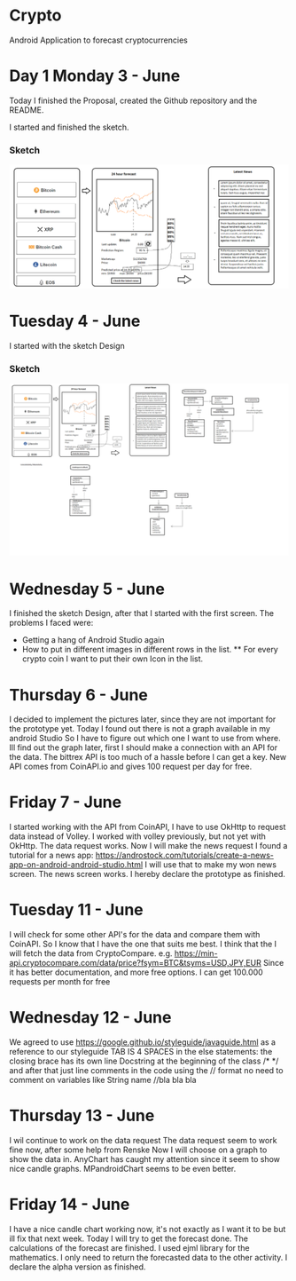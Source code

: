 # Crypto
Android Application to forecast cryptocurrencies


# Day 1 Monday 3 - June

Today I finished the Proposal, created the Github repository and the README.

I started and finished the sketch.

### Sketch
![Proposal Sketch](/images/SketchApp.png)


# Tuesday 4 - June

I started with the sketch Design

### Sketch
![Proposal Sketch](/images/DesignSketch.png)

# Wednesday 5 - June

I finished the sketch Design, after that I started with the first screen.
The problems I faced were:
* Getting a hang of Android Studio again
* How to put in different images in different rows in the list.
** For every crypto coin I want to put their own Icon in the list.

# Thursday 6 - June

I decided to implement the pictures later, since they are not important for the prototype yet.
Today I found out there is not a graph available in my android Studio
So I have to figure out which one I want to use from where.
Ill find out the graph later, first I should make a connection with an API for the data.
The bittrex API is too much of a hassle before I can get a key.
New API comes from CoinAPI.io and gives 100 request per day for free.

# Friday 7 - June

I started working with the API from CoinAPI, I have to use OkHttp to request data instead of Volley.
I worked with volley previously, but not yet with OkHttp.
The data request works.
Now I will make the news request
I found a tutorial for a news app: https://androstock.com/tutorials/create-a-news-app-on-android-android-studio.html
I will use that to make my won news screen.
The news screen works.
I hereby declare the prototype as finished.

# Tuesday 11 - June

I will check for some other API's for the data and compare them with CoinAPI.
So I know that I have the one that suits me best.
I think that the I will fetch the data from CryptoCompare.
e.g. https://min-api.cryptocompare.com/data/price?fsym=BTC&tsyms=USD,JPY,EUR
Since it has better documentation, and more free options.
I can get 100.000 requests per month for free

# Wednesday 12 - June

We agreed to use https://google.github.io/styleguide/javaguide.html as a reference to our styleguide
TAB IS 4 SPACES
in the else statements: the closing brace has its own line
Docstring at the beginning of the class /*   \*/
and after that just line comments in the code using the // format
no need to comment on variables like String name //bla bla bla

# Thursday 13 - June

I wil continue to work on the data request
The data request seem to work fine now, after some help from Renske
Now I will choose on a graph to show the data in.
AnyChart has caught my attention since it seem to show nice candle graphs.
MPandroidChart seems to be even better.

# Friday 14 - June

I have a nice candle chart working now, it's not exactly as I want it to be but ill fix that next week.
Today I will try to get the forecast done.
The calculations of the forecast are finished.
I used ejml library for the mathematics.
I only need to return the forecasted data to the other activity.
I declare the alpha version as finished.

